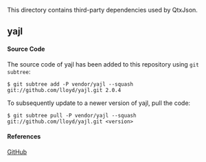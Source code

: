 This directory contains third-party dependencies used by QtxJson.

## yajl

#### Source Code

The source code of yajl has been added to this repository using `git subtree`:

    $ git subtree add -P vendor/yajl --squash git://github.com/lloyd/yajl.git 2.0.4

To subsequently update to a newer version of yajl, pull the code:

    $ git subtree pull -P vendor/yajl --squash git://github.com/lloyd/yajl.git <version>

#### References

[GitHub](http://lloyd.github.com/yajl/)